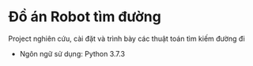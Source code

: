 # Đồ án Robot tìm đường
Project nghiên cứu, cài đặt và trình bày các thuật toán tìm kiếm đường đi

- Ngôn ngữ sử dụng: Python 3.7.3